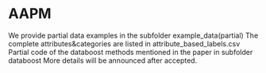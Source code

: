 # AAPM
We provide partial data examples in the subfolder example_data(partial)
The complete attributes&categories are listed in attribute_based_labels.csv
Partial code of the databoost methods mentioned in the paper in subfolder databoost
More details will be announced after accepted.
